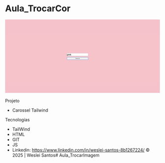 # Aula_TrocarCor
![](./Preview2.png)

Projeto
* Carossel Tailwind

Tecnologias
* TailWind
* HTML
* GIT
* JS
* Linkedin: https://www.linkedin.com/in/weslei-santos-8b1267224/
© 2025 | Weslei Santos# Aula_TrocarImagem
